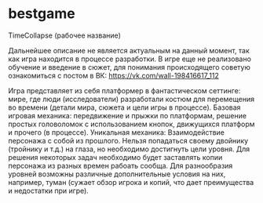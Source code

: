 # bestgame

TimeCollapse (рабочее название)

Дальнейшее описание не является актуальным на данный момент, так как игра находится в процессе разработки. В игре еще не реализовано обучение и введение в сюжет, для понимания происходящего
советую ознакомиться с постом в ВК: https://vk.com/wall-198416617_112

Игра представляет из себя платформер в фантастическом сеттинге: мире, где люди (исследователи) разработали костюм для перемещения во времени (детали мира, сюжета и цели игры в 
процессе). Базовая игровая механика: передвижение и прыжки по платформам, решение простых головоломок с использованием кнопок, движущихся платформ и прочего (в процессе).
Уникальная механика: Взаимодействие персонажа с собой из прошлого. Нельзя попадаться своему двойнику (тройнику и т.д.) на глаза, но необходимо достигнуть цели уровня. Для решения некоторых
задач необходимо будет заставлять копии персонажа из разных времен рабоать сообща. Для разнообразия уровней возможны различные дополнительные условия на них, например, туман 
(сужает обзор игрока и копий, что дает преимущества и недостатки при игре). 